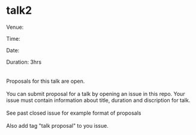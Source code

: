 # talk2

Venue: 

Time: 

Date: 

Duration: 3hrs
<br><br><br>
Proposals for this talk are open. <br>
<br>
You can submit proposal for a talk by opening an issue in this repo. Your issue must contain information about title, duration and discription for talk.
<br>
<br>
See past closed issue for example format of proposals
<br><br> 
Also add tag "talk proposal"  to you issue.
